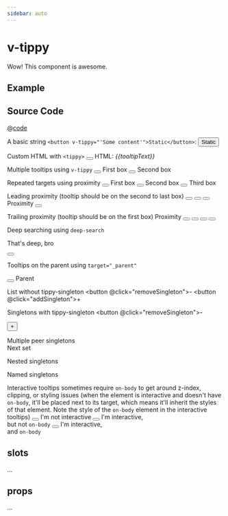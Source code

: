 ```yaml
---
sidebar: auto
---
```


# v-tippy

Wow! This component is awesome.

## Example

## Source Code

<demo>
  <demo-Directive/>
</demo>

@[code](./demo/Directive.vue)

A basic string `<button v-tippy="'Some content'">Static</button>`: <button v-tippy="'Some content'">Static</button>



Custom HTML with `<tippy>`
<demo>
  <button v-tippy></button>
  <tippy>
    HTML: <i>{{tooltipText}}</i>
  </tippy>
</demo>

Multiple tooltips using `v-tippy`
<demo>
  <button v-tippy:a></button>
  <tippy target="a">
    First box
  </tippy>
  <button v-tippy:b></button>
  <tippy target="b" placement="right">
    Second box
  </tippy>
</demo>

Repeated targets using proximity
<demo>
  <button v-tippy></button>
  <tippy>First box</tippy>
  <button v-tippy></button>
  <tippy>Second box</tippy>
  <button v-tippy></button>
  <tippy>Third box</tippy>
</demo>

Leading proximity (tooltip should be on the second to last box)
<demo>
  <button v-tippy></button>
  <button v-tippy></button>
  <button v-tippy></button>
  <tippy>Proximity</tippy>
  <button v-tippy></button>
</demo>

Trailing proximity (tooltip should be on the first box)
<demo>
  <tippy>Proximity</tippy>
  <button v-tippy></button>
  <button v-tippy></button>
  <button v-tippy></button>
  <button v-tippy></button>
</demo>

Deep searching using `deep-search`
<demo>
  <!-- putting this first to verify initialization order -->
  <tippy target="box" deep-search>That's deep, bro</tippy>
  <div>
      <button v-tippy:box></button>
  </div>
</demo>

Tooltips on the parent using `target="_parent"`
<demo>
  <div class="parent-wrapper">
    <button></button>
    <tippy target="_parent">
      Parent
    </tippy>
  </div>
</demo>

List without tippy-singleton
<demo>
  <button @click="removeSingleton">-</button>
  <template v-for="i in singletons" style="padding: 0 3px;" :key="i">
    <button v-tippy></button>
    <tippy :extra="{delay: 500}">
      non-singleton {{i}}
    </tippy>
  </template>
  <button @click="addSingleton">+</button>
</demo>

Singletons with tippy-singleton
<demo>
  <tippy-singleton :props="{delay: 500}"></tippy-singleton>
  <button @click="removeSingleton">-</button>
  <div class="parent-wrapper"> <!-- pointless nesting just to show that it searches ancestors -->
    <template v-for="i in singletons" style="padding: 0 3px;" :key="i">
      <button v-tippy></button>
      <tippy singleton>
        Singleton {{i}}
      </tippy>
    </template>
  </div>
  <button @click="addSingleton">+</button>
</demo>

Multiple peer singletons
<demo>
  <tippy-singleton :props="{delay: 500}"></tippy-singleton>
  <template v-for="i in 4" style="padding: 0 3px;" :key="i">
    <button v-tippy></button>
    <tippy singleton>
      Singleton {{i}}
    </tippy>
  </template>
  <br>
  <span>Next set</span>
  <tippy-singleton :props="{delay: 500}"></tippy-singleton>
  <template v-for="i in 4" style="padding: 0 3px;" :key="i">
    <button v-tippy></button>
    <tippy singleton>
      Singleton {{i}}
    </tippy>
  </template>
</demo>

Nested singletons
<demo>
  <tippy-singleton :props="{delay: 500}"></tippy-singleton>
  <template v-for="i in 4" style="padding: 0 3px;" :key="i">
    <button v-tippy></button>
    <tippy singleton>
      Outer {{i}}
    </tippy>
  </template>
  <div class="parent-wrapper">
    <tippy-singleton :props="{delay: 500}"></tippy-singleton>
    <template v-for="i in 2" style="padding: 0 3px;" :key="i">
      <button v-tippy></button>
      <tippy singleton>
        Inner {{i}}
      </tippy>
    </template>
  </div>
  <template v-for="i in 4" style="padding: 0 3px;" :key="i">
    <button v-tippy></button>
    <tippy singleton>
      Outer {{i+4}}
    </tippy>
  </template>
</demo>

Named singletons
<demo>
  <tippy-singleton name="even" :props="{delay: 500}"></tippy-singleton>
  <tippy-singleton name="odd" :props="{delay: 500}"></tippy-singleton>
  <template v-for="i in 11" style="padding: 0 3px;" :key="i">
    <button v-tippy></button>
    <tippy :singleton="i % 2 === 0 ? 'even' : 'odd'">
      {{i % 2 === 0 ? 'Even' : 'Odd'}} {{i}}
    </tippy>
  </template>
</demo>

Interactive tooltips sometimes require `on-body` to get around z-index, clipping, or styling issues (when the element is
interactive and doesn't have `on-body`, it'll be placed next to its target, which means it'll inherit the styles of that
element. Note the style of the
`on-body` element in the interactive tooltips)
<demo>
  <button v-tippy:non-interactive></button>
  <tippy target="non-interactive">I'm not interactive</tippy>
  <button v-tippy:interactive></button>
  <tippy target="interactive" interactive>I'm interactive,<br/>but not <code>on-body</code></tippy>
  <button v-tippy:interactive-on-body></button>
  <tippy target="interactive-on-body" interactive on-body>I'm interactive,<br/>and <code>on-body</code></tippy>
</demo>

## slots

...

## props

...

<script setup>
import {computed, ref, onMounted, onUnmounted} from 'vue';

const seconds = ref(0);
const tooltipText = computed(() => "Seconds: " + seconds.value);
const singletons = ref([1, 2, 3]);

let intervalHandle = -1;
onMounted(() => {
  intervalHandle = setInterval(() => seconds.value++, 1000)
});
onUnmounted(() => {
  clearInterval(intervalHandle)
});

let nextSingleton = 4;
function addSingleton() {
  singletons.value.push(nextSingleton++);
}
function removeSingleton() {
  singletons.value.splice(0, 1);
}
</script>